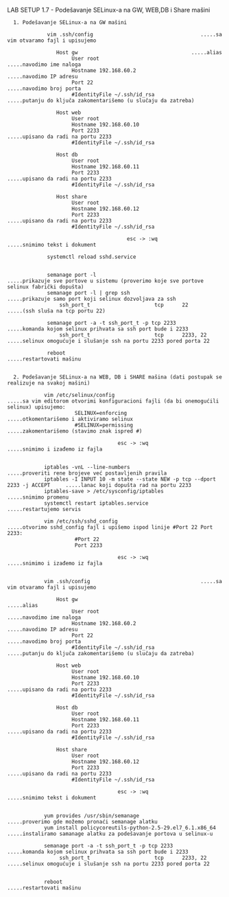 LAB SETUP 1.7 - Podešavanje SELinux-a na GW, WEB,DB i Share mašini

      1. Podešavanje SELinux-a na GW mašini
      
                 vim .ssh/config                                   .....sa vim otvaramo fajl i upisujemo
            
                    Host gw                                     .....alias 
                         User root                              .....navodimo ime naloga 
                         Hostname 192.168.60.2                  .....navodimo IP adresu 
                         Port 22                                .....navodimo broj porta 
                         #IdentityFile ~/.ssh/id_rsa            .....putanju do ključa zakomentarišemo (u slučaju da zatreba)   
            
                    Host web                                   
                         User root                              
                         Hostname 192.168.60.10                 
                         Port 2233                              .....upisano da radi na portu 2233   
                         #IdentityFile ~/.ssh/id_rsa            
                         
                    Host db                                   
                         User root                              
                         Hostname 192.168.60.11                 
                         Port 2233                              .....upisano da radi na portu 2233 
                         #IdentityFile ~/.ssh/id_rsa      
                                                                
                    Host share                                   
                         User root                              
                         Hostname 192.168.60.12                 
                         Port 2233                              .....upisano da radi na portu 2233   
                         #IdentityFile ~/.ssh/id_rsa  

                                           esc -> :wq                             .....snimimo tekst i dokument 
                                           
                 systemctl reload sshd.service                          
                                           
                                           
                 semanage port -l                                    .....prikazuje sve portove u sistemu (proverimo koje sve portove selinux fabrički dopušta)
                 semanage port -l | grep ssh                         .....prikazuje samo port koji selinux dozvoljava za ssh
                     ssh_port_t                     tcp      22           .....(ssh sluša na tcp portu 22)
                     
                 semanage port -a -t ssh_port_t -p tcp 2233          .....komanda kojom selinux prihvata sa ssh port bude i 2233 
                     ssh_port_t                     tcp      2233, 22     .....selinux omogućuje i slušanje ssh na portu 2233 pored porta 22
                                   
                 reboot                                                        .....restartovati mašinu                            
                                           
                                           
      2. Podešavanje SELinux-a na WEB, DB i SHARE mašina (dati postupak se realizuje na svakoj mašini) 
      
                vim /etc/selinux/config                              .....sa vim editorom otvorimi konfiguracioni fajli (da bi onemogućili selinux) upisujemo:
                          SELINUX=enforcing                               .....otkomentarišemo i aktiviramo selinux 
                          #SELINUX=permissing                             .....zakomentarišemo (stavimo znak ispred #) 
                                
                                        esc -> :wq                             .....snimimo i izađemo iz fajla
                                           
                                           
                iptables -vnL --line-numbers                                                .....proveriti rene brojeve već postavljenih pravila
                iptables -I INPUT 10 -m state --state NEW -p tcp --dport 2233 -j ACCEPT     .....lanac koji dopušta rad na portu 2233
                iptables-save > /etc/sysconfig/iptables                                      .....snimimo promenu
                systemctl restart iptables.service                                           .....restartujemo servis
                
                vim /etc/ssh/sshd_config                            .....otvorimo sshd_config fajl i upišemo ispod linije #Port 22 Port 2233:
                          #Port 22
                          Port 2233                                     
                                
                                        esc -> :wq                                .....snimimo i izađemo iz fajla   
                                       
                                       
                vim .ssh/config                                    .....sa vim otvaramo fajl i upisujemo
            
                    Host gw                                             .....alias 
                         User root                                      .....navodimo ime naloga 
                         Hostname 192.168.60.2                          .....navodimo IP adresu 
                         Port 22                                        .....navodimo broj porta 
                         #IdentityFile ~/.ssh/id_rsa                    .....putanju do ključa zakomentarišemo (u slučaju da zatreba)   
            
                    Host web                                   
                         User root                              
                         Hostname 192.168.60.10                 
                         Port 2233                                           .....upisano da radi na portu 2233
                         #IdentityFile ~/.ssh/id_rsa            
                         
                    Host db                                   
                         User root                              
                         Hostname 192.168.60.11                 
                         Port 2233                                           .....upisano da radi na portu 2233
                         #IdentityFile ~/.ssh/id_rsa      
                                                                
                    Host share                                   
                         User root                              
                         Hostname 192.168.60.12                 
                         Port 2233                                           .....upisano da radi na portu 2233
                         #IdentityFile ~/.ssh/id_rsa  

                                        esc -> :wq                                .....snimimo tekst i dokument    
                                                                
                                    
                yum provides /usr/sbin/semanage                                     .....proverimo gde možemo pronaći semanage alatku              
                yum install policycoreutils-python-2.5-29.el7_6.1.x86_64            .....instaliramo samanage alatku za podešavanje portova u selinux-u  
                
                semanage port -a -t ssh_port_t -p tcp 2233                          .....komanda kojom selinux prihvata sa ssh port bude i 2233 
                     ssh_port_t                     tcp      2233, 22                    .....selinux omogućuje i slušanje ssh na portu 2233 pored porta 22
                          
   
                reboot                                                        .....restartovati mašinu     
                     
 
 
 